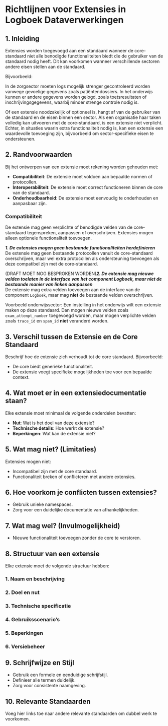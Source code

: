 # Richtlijnen voor Extensies in Logboek Dataverwerkingen

## 1. Inleiding
Extensies worden toegevoegd aan een standaard wanneer de core-standaard niet alle benodigde functionaliteiten biedt die de gebruiker van de standaard nodig heeft. Dit kan voorkomen wanneer verschillende sectoren andere eisen stellen aan de standaard.

Bijvoorbeeld:

In de zorgsector moeten logs mogelijk strenger gecontroleerd worden vanwege gevoelige gegevens zoals patiëntendossiers.
In het onderwijs kunnen er andere gegevens worden gelogd, zoals toetsresultaten of inschrijvingsgegevens, waarbij minder strenge controle nodig is.

Of een extensie noodzakelijk of optioneel is, hangt af van de gebruiker van de standaard en de eisen binnen een sector. Als een organisatie haar taken volledig kan uitvoeren met de core-standaard, is een extensie niet verplicht. Echter, in situaties waarin extra functionaliteit nodig is, kan een extensie een waardevolle toevoeging zijn, bijvoorbeeld om sector-specifieke eisen te ondersteunen.

## 2. Randvoorwaarden
Bij het ontwerpen van een extensie moet rekening worden gehouden met:
- **Compatibiliteit**: De extensie moet voldoen aan bepaalde normen of protocollen.
- **Interoperabiliteit**: De extensie moet correct functioneren binnen de core van de standaard.
- **Onderhoudbaarheid**: De extensie moet eenvoudig te onderhouden en aanpasbaar zijn.

### Compatibiliteit
De extensie mag geen verplichte of benodigde velden van de core-standaard tegenspreken, aanpassen of overschrijven. Extensies mogen alleen optionele functionaliteit toevoegen.

***1. De extensies mogen geen bestaande functionaliteiten herdefinieren***
<br>
De extensie mag geen bestaande protocollen vanuit de core-standaard overschrijven, maar wel extra protocollen als ondersteuning toevoegen als deze compatibel zijn met de core-standaard.

(DRAFT MOET NOG BESPROKEN WORDEN)***2. De extensie mag nieuwe velden toelaten in de interface van het component Logboek, maar niet de bestaande manier van linken aanpassen***
<br>
De extensie mag extra velden toevoegen aan de interface van de component `Logboek`, maar mag **niet** de bestaande velden overschrijven.

Voorbeeld onderwijssector: Een instelling in het onderwijs wilt een extensie maken op deze standaard. Dan mogen nieuwe velden zoals ```exam_attempt_number``` toegevoegd worden, maar mogen verplichte velden zoals ```trace_id``` en ```span_id``` **niet** veranderd worden.

## 3. Verschil tussen de Extensie en de Core Standaard
Beschrijf hoe de extensie zich verhoudt tot de core standaard. Bijvoorbeeld:
- De core biedt generieke functionaliteit.
- De extensie voegt specifieke mogelijkheden toe voor een bepaalde context.

## 4. Wat moet er in een extensiedocumentatie staan?
Elke extensie moet minimaal de volgende onderdelen bevatten:
- **Nut**: Wat is het doel van deze extensie?
- **Technische details**: Hoe werkt de extensie?
- **Beperkingen**: Wat kan de extensie niet?

## 5. Wat mag niet? (Limitaties)
Extensies mogen niet:
- Incompatibel zijn met de core standaard.
- Functionaliteit breken of conflicteren met andere extensies.

## 6. Hoe voorkom je conflicten tussen extensies?
- Gebruik unieke namespaces.
- Zorg voor een duidelijke documentatie van afhankelijkheden.

## 7. Wat mag wel? (Invulmogelijkheid)
- Nieuwe functionaliteit toevoegen zonder de core te verstoren.

## 8. Structuur van een extensie
Elke extensie moet de volgende structuur hebben:

### 1. Naam en beschrijving

### 2. Doel en nut

### 3. Technische specificatie

### 4. Gebruiksscenario’s

### 5. Beperkingen

### 6. Versiebeheer

## 9. Schrijfwijze en Stijl
- Gebruik een formele en eenduidige schrijfstijl.
- Definieer alle termen duidelijk.
- Zorg voor consistente naamgeving.

## 10. Relevante Standaarden
Voeg hier links toe naar andere relevante standaarden om dubbel werk te voorkomen.
